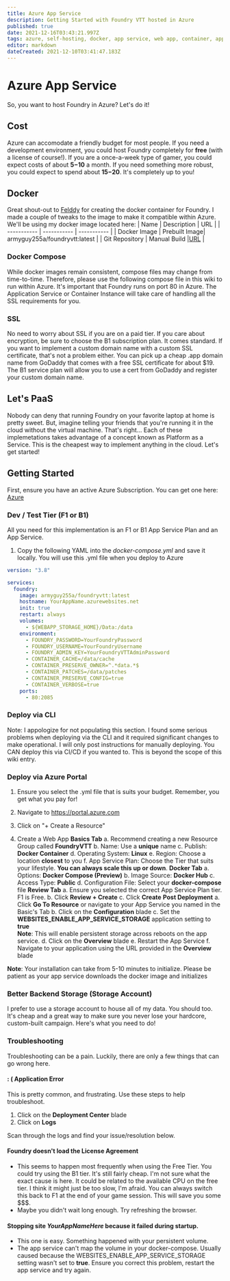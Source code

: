 ```yaml
---
title: Azure App Service
description: Getting Started with Foundry VTT hosted in Azure
published: true
date: 2021-12-16T03:43:21.997Z
tags: azure, self-hosting, docker, app service, web app, container, application service, web application
editor: markdown
dateCreated: 2021-12-10T03:41:47.183Z
---
```


# Azure App Service
So, you want to host Foundry in Azure? Let's do it!

## Cost
Azure can accomodate a friendly budget for most people. If you need a development environment, you could host Foundry completely for **free** (with a license of course!). If you are a once-a-week type of gamer, you could expect costs of about **$5-$10** a month. If you need something more robust, you could expect to spend about **$15-$20**. It's completely up to you!

## Docker
Great shout-out to [Felddy](https://github.com/felddy/foundryvtt-docker#readme) for creating the docker container for Foundry. I made a couple of tweaks to the image to make it compatible within Azure. We'll be using my docker image located here: 
| Name | Description | URL |
| ----------- | ----------- | ----------- |
| Docker Image | Prebuilt Image| armyguy255a/foundryvtt:latest |
| Git Repository | Manual Build |[URL](https://github.com/ArmyGuy255A/foundryvtt-docker/tree/armyguy/azureci) |

### Docker Compose
While docker images remain consistent, compose files may change from time-to-time. Therefore, please use the following compose file in this wiki to run within Azure. It's important that Foundry runs on port 80 in Azure. The Application Service or Container Instance will take care of handling all the SSL requirements for you.

### SSL
No need to worry about SSL if you are on a paid tier. If you care about encryption, be sure to choose the B1 subscription plan. It comes standard. If you want to implement a custom domain name with a custom SSL certificate, that's not a problem either. You can pick up a cheap .app domain name from GoDaddy that comes with a free SSL certificate for about $19. The B1 service plan will allow you to use a cert from GoDaddy and register your custom domain name.

## Let's PaaS
Nobody can deny that running Foundry on your favorite laptop at home is pretty sweet. But, imagine telling your friends that you're running it in the cloud without the virtual machine. That's right... Each of these implemetations takes advantage of a concept known as Platform as a Service. This is the cheapest way to implement anything in the cloud. Let's get started!

## Getting Started
First, ensure you have an active Azure Subscription. You can get one here: [Azure](https://portal.azure.com)

### Dev / Test Tier (F1 or B1)
All you need for this implementation is an F1 or B1 App Service Plan and an App Service. 

1. Copy the following YAML into the *docker-compose.yml* and save it locally. You will use this .yml file when you deploy to Azure
```yml
version: "3.8"

services:
  foundry:
    image: armyguy255a/foundryvtt:latest
    hostname: YourAppName.azurewebsites.net
    init: true
    restart: always
    volumes:
      - ${WEBAPP_STORAGE_HOME}/Data:/data
    environment:
      - FOUNDRY_PASSWORD=YourFoundryPassword
      - FOUNDRY_USERNAME=YourFoundryUsername
      - FOUNDRY_ADMIN_KEY=YourFoundryVTTAdminPassword
      - CONTAINER_CACHE=/data/cache
      - CONTAINER_PRESERVE_OWNER=^.*data.*$
      - CONTAINER_PATCHES=/data/patches
      - CONTAINER_PRESERVE_CONFIG=true
      - CONTAINER_VERBOSE=true
    ports:
      - 80:2085
```

### Deploy via CLI

Note: I appologize for not populating this section. I found some serious problems when deploying via the CLI and it required significant changes to make operational. I will only post instructions for manually deploying. You CAN deploy this via CI/CD if you wanted to. This is beyond the scope of this wiki entry. 

### Deploy via Azure Portal

1. Ensure you select the .yml file that is suits your budget. Remember, you get what you pay for!

2. Navigate to https://portal.azure.com

3. Click on "+ Create a Resource"

4. Create a Web App
**Basics Tab**
a. Recommend creating a new Resource Group called **FoundryVTT**
b. Name: Use a **unique** name
c. Publish: **Docker Container**
d. Operating System: **Linux**
e. Region: Choose a location **closest** to you
f. App Service Plan: Choose the Tier that suits your lifestyle. **You can always scale this up or down**.
**Docker Tab**
a. Options: **Docker Compose (Preview)**
b. Image Source: **Docker Hub**
c. Access Type: **Public**
d. Configuration File: Select your **docker-compose** file
**Review Tab**
a. Ensure you selected the correct App Service Plan tier. F1 is Free.
b. Click **Review + Create**
c. Click **Create**
**Post Deployment**
a. Click **Go To Resource** or navigate to your App Service you named in the Basic's Tab
b. Click on the **Configuration** blade
c. Set the **WEBSITES_ENABLE_APP_SERVICE_STORAGE** application setting to **true**\
	**Note**: This will enable persistent storage across reboots on the app service. 
d. Click on the **Overview** blade
e. Restart the App Service
f. Navigate to your application using the URL provided in the **Overview** blade

**Note**: Your installation can take from 5-10 minutes to initialize. Please be patient as your app service downloads the docker image and initializes

### Better Backend Storage (Storage Account)
I prefer to use a storage account to house all of my data. You should too. It's cheap and a great way to make sure you never lose your hardcore, custom-built campaign. Here's what you need to do!

### Troubleshooting
Troubleshooting can be a pain. Luckily, there are only a few things that can go wrong here.

#### : ( Application Error
This is pretty common, and frustrating. Use these steps to help troubleshoot.
1. Click on the **Deployment Center** blade
2. Click on **Logs**

Scan through the logs and find your issue/resolution below. 

#### Foundry doesn't load the License Agreement
- This seems to happen most frequently when using the Free Tier. You could try using the B1 tier. It's still fairly cheap. I'm not sure what the exact cause is here. It could be related to the available CPU on the free tier. I think it might just be too slow, I'm afraid. You can always switch this back to F1 at the end of your game session. This will save you some $$$. 
- Maybe you didn't wait long enough. Try refreshing the browser.

#### Stopping site *YourAppNameHere* because it failed during startup.
- This one is easy. Something happened with your persistent volume.
- The app service can't map the volume in your docker-compose. Usually caused because the WEBSITES_ENABLE_APP_SERVICE_STORAGE setting wasn't set to **true**. Ensure you correct this problem, restart the app service and try again.





